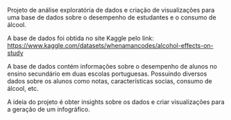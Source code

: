
Projeto de análise exploratória de dados e criação de visualizações para uma base de dados sobre o desempenho de estudantes e o consumo de álcool. 

A base de dados foi obtida no site Kaggle pelo link:
https://www.kaggle.com/datasets/whenamancodes/alcohol-effects-on-study

A base de dados contém informações sobre o desempenho de alunos no ensino secundário em duas escolas portuguesas. Possuindo diversos dados sobre os alunos como notas, características socias, consumo de álcool, etc. 

A ideia do projeto é obter insights sobre os dados e criar visualizações para a geração de um infográfico.


